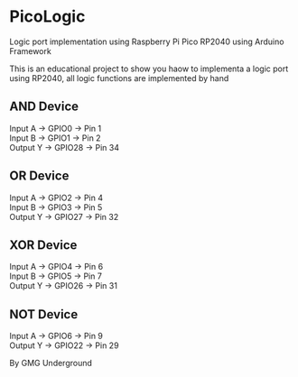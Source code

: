 # PicoLogic
Logic port implementation using Raspberry Pi Pico RP2040 using Arduino Framework

This is an educational project to show you haow to implementa a logic port using RP2040, all logic functions are implemented by hand

AND Device
-
Input A  -> GPIO0  -> Pin 1<br />
Input B  -> GPIO1  -> Pin 2<br />
Output Y -> GPIO28 -> Pin 34<br />

OR Device
-
Input A  -> GPIO2  -> Pin 4<br />
Input B  -> GPIO3  -> Pin 5<br />
Output Y -> GPIO27 -> Pin 32<br />

XOR Device
-
Input A  -> GPIO4  -> Pin 6<br />
Input B  -> GPIO5  -> Pin 7<br />
Output Y -> GPIO26 -> Pin 31<br />

NOT Device
-
Input A  -> GPIO6  -> Pin 9<br />
Output Y -> GPIO22 -> Pin 29<br />

By GMG Underground
